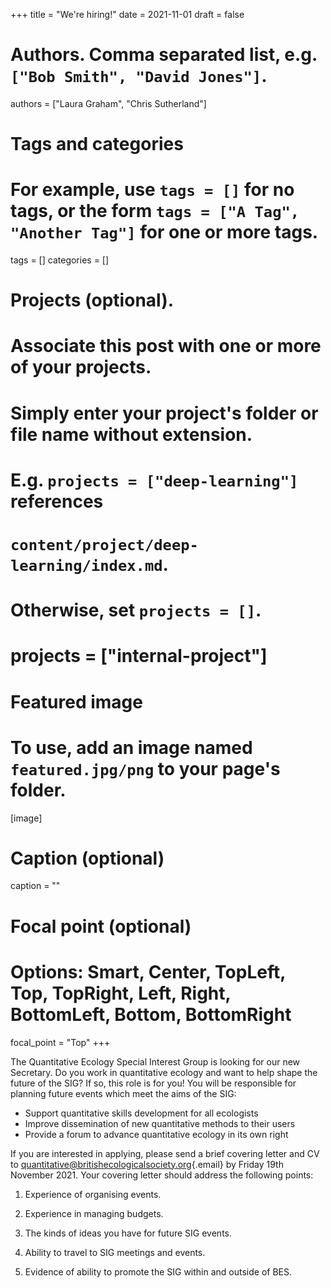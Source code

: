 +++
title = "We're hiring!"
date = 2021-11-01
draft = false

# Authors. Comma separated list, e.g. `["Bob Smith", "David Jones"]`.
authors = ["Laura Graham", "Chris Sutherland"]

# Tags and categories
# For example, use `tags = []` for no tags, or the form `tags = ["A Tag", "Another Tag"]` for one or more tags.
tags = []
categories = []

# Projects (optional).
#   Associate this post with one or more of your projects.
#   Simply enter your project's folder or file name without extension.
#   E.g. `projects = ["deep-learning"]` references 
#   `content/project/deep-learning/index.md`.
#   Otherwise, set `projects = []`.
# projects = ["internal-project"]

# Featured image
# To use, add an image named `featured.jpg/png` to your page's folder. 
[image]
  # Caption (optional)
  caption = ""

  # Focal point (optional)
  # Options: Smart, Center, TopLeft, Top, TopRight, Left, Right, BottomLeft, Bottom, BottomRight
  focal_point = "Top"
+++

The Quantitative Ecology Special Interest Group is looking for our new
Secretary. Do you work in quantitative ecology and want to help shape
the future of the SIG? If so, this role is for you! You will be
responsible for planning future events which meet the aims of the SIG:

-   Support quantitative skills development for all ecologists
-   Improve dissemination of new quantitative methods to their users
-   Provide a forum to advance quantitative ecology in its own right

If you are interested in applying, please send a brief covering letter
and CV to
[quantitative\@britishecologicalsociety.org](mailto:quantitative@britishecologicalsociety.org){.email}
by Friday 19th November 2021. Your covering letter should address the
following points:

1.  Experience of organising events.

2.  Experience in managing budgets.

3.  The kinds of ideas you have for future SIG events.

4.  Ability to travel to SIG meetings and events.

5.  Evidence of ability to promote the SIG within and outside of BES.
